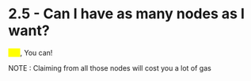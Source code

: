 # 2.5 - Can I have as many nodes as I want?

<mark style="color:yellow;">Yes</mark>, You can!

NOTE : Claiming from all those nodes will cost you a lot of gas
